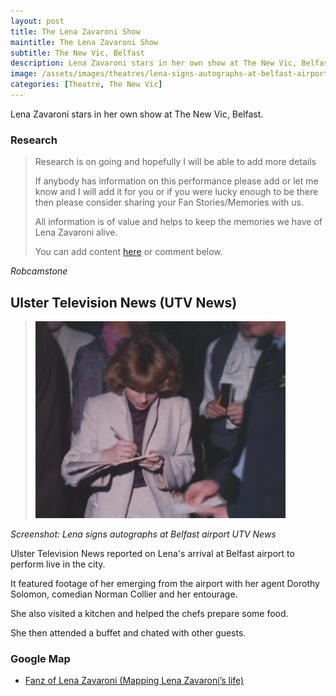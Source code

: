 ```yaml
---
layout: post
title: The Lena Zavaroni Show
maintitle: The Lena Zavaroni Show
subtitle: The New Vic, Belfast
description: Lena Zavaroni stars in her own show at The New Vic, Belfast.
image: /assets/images/theatres/lena-signs-autographs-at-belfast-airport-in-1980.jpg
categories: [Theatre, The New Vic]
---
```


Lena Zavaroni stars in her own show at The New Vic, Belfast.

### Research
> Research is on going and hopefully I will be able to add more details
>
> If anybody has information on this performance please add or let me know and I will add it for you or if you were lucky enough to be there then please consider sharing your Fan Stories/Memories with us.
>
> All information is of value and helps to keep the memories we have of Lena Zavaroni alive.
>
> You can add content [here](https://github.com/FanzOfLenaZavaroni/fanzoflenazavaroni.github.io) or comment below.

<cite>Robcamstone</cite>

## Ulster Television News (UTV News)

> ![Lena signs autographs at Belfast airport in 1980](/assets/images/theatres/lena-signs-autographs-at-belfast-airport-in-1980.jpg)

<cite>Screenshot: Lena signs autographs at Belfast airport UTV News</cite>

Ulster Television News reported on Lena's arrival at Belfast airport to perform live in the city.

It featured footage of her emerging from the airport with her agent Dorothy Solomon, comedian Norman Collier and her entourage.

She also visited a kitchen and helped the chefs prepare some food.

She then attended a buffet and chated with other guests.

### Google Map
* [Fanz of Lena Zavaroni (Mapping Lena Zavaroni’s life)](https://www.google.com/maps/d/u/0/viewer?mid=1D1D0ERV_FQMNb9XZzJ-J3yUlK8aI4vhI&hl=en&ll=54.595343900000024%2C-5.935221899999988&z=19)

<style>
.dt-published {display: none;}
.post-meta:after {content: "22 - 25 October 1980";}
.height-adjust1 {width:auto; height:350px;}
.height-adjust2 {width:auto; height:307px;}
</style>

